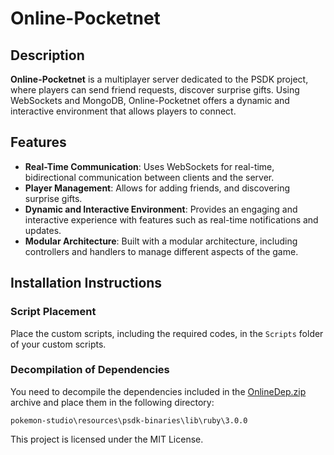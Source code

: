 # Online-Pocketnet

## Description

**Online-Pocketnet** is a multiplayer server dedicated to the PSDK project, where players can send friend requests, discover surprise gifts. Using WebSockets and MongoDB, Online-Pocketnet offers a dynamic and interactive environment that allows players to connect.

## Features

- **Real-Time Communication**: Uses WebSockets for real-time, bidirectional communication between clients and the server.
- **Player Management**: Allows for adding friends, and discovering surprise gifts.
- **Dynamic and Interactive Environment**: Provides an engaging and interactive experience with features such as real-time notifications and updates.
- **Modular Architecture**: Built with a modular architecture, including controllers and handlers to manage different aspects of the game.

## Installation Instructions

### Script Placement

Place the custom scripts, including the required codes, in the `Scripts` folder of your custom scripts.

### Decompilation of Dependencies

You need to decompile the dependencies included in the [OnlineDep.zip](https://www.mediafire.com/file/2bitzmdctbpdoo7/OnlineDep.zip/file) archive and place them in the following directory:

`pokemon-studio\resources\psdk-binaries\lib\ruby\3.0.0`

This project is licensed under the MIT License.
